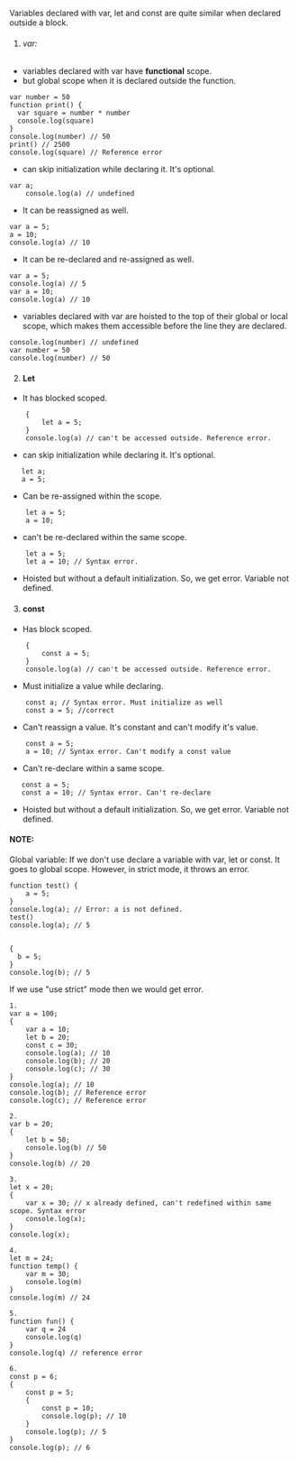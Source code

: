 Variables declared with var, let and const are quite similar when declared outside a block.

1. ###### var:
- variables declared with var have **functional** scope. 
- but global scope when it is declared outside the function.
```
var number = 50
function print() {
  var square = number * number
  console.log(square)
}
console.log(number) // 50
print() // 2500
console.log(square) // Reference error
```
- can skip initialization while declaring it. It's optional.
```
var a;
    console.log(a) // undefined
``` 
- It can be reassigned as well.
```
var a = 5;
a = 10;
console.log(a) // 10
```
- It can be re-declared and re-assigned as well.
```
var a = 5;
console.log(a) // 5
var a = 10;
console.log(a) // 10
```    
- variables declared with var are hoisted to the top of their global or local scope, which makes them accessible before the line they are declared.
```
console.log(number) // undefined
var number = 50
console.log(number) // 50
```
2. #### Let
- It has blocked scoped.
```
    {
        let a = 5;
    }
    console.log(a) // can't be accessed outside. Reference error.
```
- can skip initialization while declaring it. It's optional.
 ```
    let a;
    a = 5;
```
- Can be re-assigned within the scope.
```
    let a = 5;
    a = 10;
```
- can't be re-declared within the same scope.
```
    let a = 5;
    let a = 10; // Syntax error.
```
- Hoisted but without a default initialization. So, we get error. Variable not defined.

3. #### const
- Has block scoped.
```
    {
        const a = 5;
    }
    console.log(a) // can't be accessed outside. Reference error.
```
- Must initialize a value while declaring.
```
    const a; // Syntax error. Must initialize as well
    const a = 5; //correct
```
- Can't reassign a value. It's constant and can't modify it's value.
```
    const a = 5;
    a = 10; // Syntax error. Can't modify a const value
```
- Can't re-declare within a same scope.
 ```
    const a = 5;
    const a = 10; // Syntax error. Can't re-declare
```
- Hoisted but without a default initialization. So, we get error. Variable not defined.

#### NOTE:

Global variable: If we don't use declare a variable with var, let or const. It goes to global scope.
However, in strict mode, it throws an error.

```
function test() {
    a = 5;
}
console.log(a); // Error: a is not defined.
test()
console.log(a); // 5


{
  b = 5;
}
console.log(b); // 5
```
If we use "use strict" mode then we would get error.


```
1.
var a = 100;
{
    var a = 10;
    let b = 20;
    const c = 30;
    console.log(a); // 10
    console.log(b); // 20
    console.log(c); // 30
}
console.log(a); // 10
console.log(b); // Reference error
console.log(c); // Reference error

2.
var b = 20;
{
    let b = 50;
    console.log(b) // 50
}
console.log(b) // 20

3.
let x = 20;
{
    var x = 30; // x already defined, can't redefined within same scope. Syntax error
    console.log(x);
}
console.log(x);

4.
let m = 24;
function temp() {
    var m = 30;
    console.log(m)
}
console.log(m) // 24

5.
function fun() {
    var q = 24
    console.log(q)
}
console.log(q) // reference error

6.
const p = 6;
{
    const p = 5;
    {
        const p = 10;
        console.log(p); // 10
    }
    console.log(p); // 5
}
console.log(p); // 6
```

